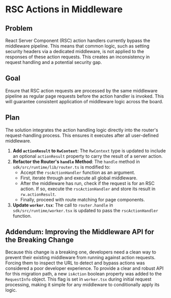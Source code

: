 # RSC Actions in Middleware

## Problem

React Server Component (RSC) action handlers currently bypass the middleware pipeline. This means that common logic, such as setting security headers via a dedicated middleware, is not applied to the responses of these action requests. This creates an inconsistency in request handling and a potential security gap.

## Goal

Ensure that RSC action requests are processed by the same middleware pipeline as regular page requests before the action handler is invoked. This will guarantee consistent application of middleware logic across the board.

## Plan

The solution integrates the action handling logic directly into the router's request-handling process. This ensures it executes after all user-defined middleware.

1.  **Add `actionResult` to `RwContext`**: The `RwContext` type is updated to include an optional `actionResult` property to carry the result of a server action.
2.  **Refactor the Router's `handle` Method**: The `handle` method in `sdk/src/runtime/lib/router.ts` is modified to:
    *   Accept the `rscActionHandler` function as an argument.
    *   First, iterate through and execute all global middleware.
    *   After the middleware has run, check if the request is for an RSC action. If so, execute the `rscActionHandler` and store its result in `rw.actionResult`.
    *   Finally, proceed with route matching for page components.
3.  **Update `worker.tsx`**: The call to `router.handle` in `sdk/src/runtime/worker.tsx` is updated to pass the `rscActionHandler` function.

## Addendum: Improving the Middleware API for the Breaking Change

Because this change is a breaking one, developers need a clean way to prevent their existing middleware from running against action requests. Forcing them to inspect the URL to detect and bypass actions was considered a poor developer experience. To provide a clear and robust API for this migration path, a new `isAction` boolean property was added to the `RequestInfo` object. This flag is set in `worker.tsx` during initial request processing, making it simple for any middleware to conditionally apply its logic.
